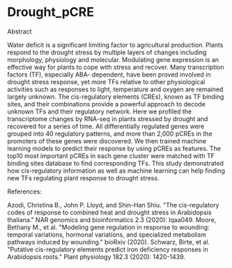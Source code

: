 # Drought_pCRE

Abstract


Water deficit is a significant limiting factor to agricultural production. Plants respond to the drought stress by multiple layers of changes including morphology, physiology and molecular. Modulating gene expression is an effective way for plants to cope with stress and recover. Many transcription factors (TF), especially ABA- dependent, have been proved involved in drought stress response, yet more TFs relative to other physiological activities such as responses to light, temperature and oxygen are remained largely unknown.  The cis-regulatory elements (CREs), known as TF binding sites, and their combinations provide a powerful approach to decode unknown TFs and their regulatory network. Here we profiled the transcriptome changes by RNA-seq in plants stressed by drought and recovered for a series of time. All differentially regulated genes were grouped into 40 regulatory patterns, and more than 2,000 pCREs in the promoters of these genes were discovered. We then trained machine learning models to predict their response by using pCREs as features. The top10 most important pCREs in each gene cluster were matched with TF binding sites database to find corresponding TFs. This study demonstrated how cis-regulatory information as well as machine learning can help finding new TFs regulating plant response to drought stress.   




References:


Azodi, Christina B., John P. Lloyd, and Shin-Han Shiu. "The cis-regulatory codes of response to combined heat and drought stress in Arabidopsis thaliana." NAR genomics and bioinformatics 2.3 (2020): lqaa049.
Moore, Bethany M., et al. "Modeling gene regulation in response to wounding: temporal variations, hormonal variations, and specialized metabolism pathways induced by wounding." bioRxiv (2020).
Schwarz, Birte, et al. "Putative cis-regulatory elements predict iron deficiency responses in Arabidopsis roots." Plant physiology 182.3 (2020): 1420-1439.
